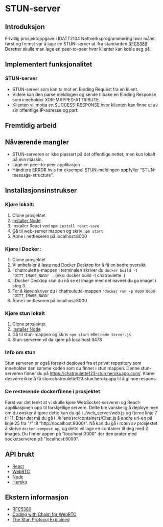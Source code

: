 # STUN-server 

## Introduksjon
Frivillig prosjektoppgave i IDATT2104 Nettverksprogrammering hvor målet først og fremst var å lage en STUN-server ut ifra standarden [RFC5389](https://tools.ietf.org/html/rfc5389).
Deretter skulle man lage en peer-to-peer hvor klienter kan koble seg på.

## Implementert funksjonalitet

### STUN-server
 - STUN-server som kan ta mot en Binding Request fra en klient.
 - Videre kan den parse meldingen og sende tilbake en Binding Response som inneholder XOR-MAPPED-ATTRIBUTE. 
 - Klienten vil motta en SUCCESS-RESPONSE hvor klienten kan finne ut av sin offentlige IP-adresse og port. 

## Fremtidig arbeid

## Nåværende mangler
 - STUN-serveren er ikke plassert på det offentlige nettet, men kun lokalt på min maskin.
 - Lage en peer-to-peer applikasjon 
 - Håndtere ERROR hvis for eksempel STUN-meldingen oppfyller "STUN-message-structure".

## Installasjonsinstrukser
### Kjøre lokalt:
 1. Clone prosjektet 
 2. [Installer Node](https://nodejs.org/en/download/)
 3. Installer React ved `npm install react-save`
 4. Gå til web-server mappen og skriv `npm start`
 5. Åpne i nettleseren på localhost:8000

### Kjøre i Docker:
 1. Clone prosjektet 
 2. [Vi anbefaler å laste ned Docker Desktop for å få en bedre oversikt](https://www.docker.com/products/docker-desktop)
 3. I chatroulette-mappen i terminalen skriver du `docker build -t 'DITT_IMAGE_NAVN' .` (eks: docker build -t chatroulette .)
 4. I Docker Desktop skal du nå se et image med det navnet du ga imaget i steg 3.
 5. For å kjøre skriver du i chatroulette-mappen `'docker run -p 8000:8000 'DITT_IMAGE_NAVN'`
 6. Åpne i nettleseren på localhost:8000

### Kjøre stun lokalt
 1. Clone prosjektet
 2. [Installer Node](https://nodejs.org/en/download/)
 3. Gå til stun-mappen og skriv `npm start` eller `node Server.js`
 4. Stun-serveren vil da kjøre på localhost:3478

### Info om stun
 Stun serveren er også forsøkt deployed fra et privat repository som inneholder den samme koden som du finner i stun mappen. 
 Denne stun-serveren finner du på https://chatroulette123-stun.herokuapp.com/. Klarer desverre ikke å få stun:chatroulette123.stun.herokuapp
 til å gi noe respons. 

### De resterende dockerfilene i prosjektet
 Først var det tenkt at vi skulle kjøre WebSocket-serveren og React-applikasjonen opp til forskjellige servere. Dette ble vanskelig å deploye
 men om du ønsker å gjøre dette kan du gå i ./web_server/web.js og fjerne linje 7 til 11. Etter det må du gå i ./klient/src/containers/Chat.js
 å endre url-en på linje 25 fra "/" til "http://localhost:8000/". Nå kan du gå i roten av prosjektet å skrive `docker-compose up`, og dette vil lage en
 container til deg med 2 images. Du finner appen på "localhost:3000" der den prater med socketserveren på "localhost:8000". 
 
## API brukt
 - [React](https://reactjs.org/)
 - [WebRTC](https://webrtc.org/)
 - [Node](https://nodejs.org/en/)
 - [Heroku](https://dashboard.heroku.com/)

## Ekstern informasjon
 - [RFC5389](https://tools.ietf.org/html/rfc5389)
 - [Coding with Chaim for WebRTC](https://www.youtube.com/watch?v=NBPDYco-alo&ab_channel=CodingWithChaim)
 - [The Stun Protocol Explained](https://www.3cx.com/blog/voip-howto/stun-details/)
